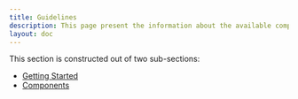 ```yaml
---
title: Guidelines
description: This page present the information about the available components that can be used to visually enrich Markdown text 
layout: doc
---
```


This section is constructed out of two sub-sections:
- [Getting Started](/guidelines/getting-started/)
- [Components](/guidelines/components/)
